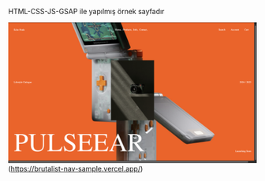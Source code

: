 HTML-CSS-JS-GSAP ile yapılmış örnek sayfadır

![Screenshot](./assets//ss1.png)(https://brutalist-nav-sample.vercel.app/)
